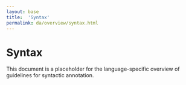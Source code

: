 ```yaml
---
layout: base
title:  'Syntax'
permalink: da/overview/syntax.html
---
```


# Syntax

This document is a placeholder for the language-specific overview of
guidelines for syntactic annotation.
